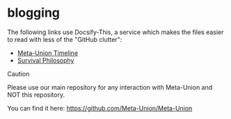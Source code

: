 # blogging

The following links use Docsify-This, a service which makes the files easier to read with less of the "GitHub clutter":
- [Meta-Union Timeline](https://docsify-this.net/?basePath=https://raw.githubusercontent.com/Meta-Union/blogging/refs/heads/main&homepage=timeline.md&sidebar=true#/)
- [Survival Philosophy](https://docsify-this.net/?basePath=https://raw.githubusercontent.com/Meta-Union/blogging/refs/heads/main/philosophies&homepage=survival.md&sidebar=true#/)

> [!CAUTION]
> Please use our main repository for any interaction with Meta-Union and NOT this repository.
> 
> You can find it here: https://github.com/Meta-Union/Meta-Union
